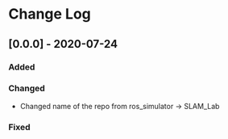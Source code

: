 # Change Log

## [0.0.0] - 2020-07-24
 
### Added
   
### Changed
- Changed name of the repo from ros_simulator -> SLAM_Lab

### Fixed
